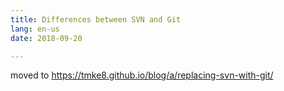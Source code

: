 ```yaml
---
title: Differences between SVN and Git
lang: en-us
date: 2018-09-20

---
```


moved to https://tmke8.github.io/blog/a/replacing-svn-with-git/
